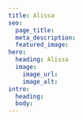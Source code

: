 ```yaml
---
title: Alissa
seo:
  page_title:
  meta_description:
  featured_image:
hero:
  heading: Alissa
  image:
    image_url:
    image_alt:
intro:
  heading:
  body:
---
```

